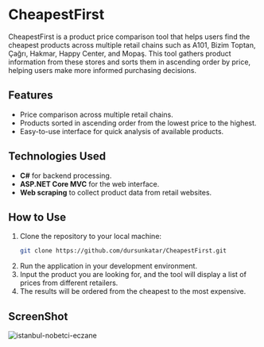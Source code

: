 # CheapestFirst

CheapestFirst is a product price comparison tool that helps users find the cheapest products across multiple retail chains such as A101, Bizim Toptan, Çağrı, Hakmar, Happy Center, and Mopaş. This tool gathers product information from these stores and sorts them in ascending order by price, helping users make more informed purchasing decisions.

## Features
- Price comparison across multiple retail chains.
- Products sorted in ascending order from the lowest price to the highest.
- Easy-to-use interface for quick analysis of available products.

## Technologies Used
- **C#** for backend processing.
- **ASP.NET Core MVC** for the web interface.
- **Web scraping** to collect product data from retail websites.

## How to Use
1. Clone the repository to your local machine:
   ```bash
   git clone https://github.com/dursunkatar/CheapestFirst.git
   ```
2. Run the application in your development environment.
3. Input the product you are looking for, and the tool will display a list of prices from different retailers.
4. The results will be ordered from the cheapest to the most expensive.

## ScreenShot
![istanbul-nobetci-eczane](https://github.com/dursunkatar/UcuzUrunum/blob/main/ucuz-urun.jpeg)
